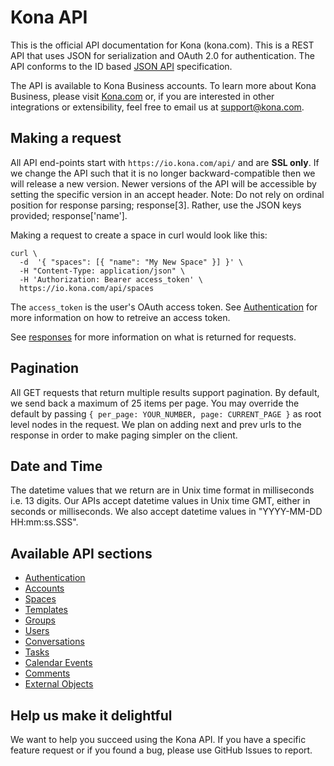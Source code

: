Kona API
========

This is the official API documentation for Kona (kona.com). This is a REST API that uses JSON for serialization and
OAuth 2.0 for authentication. The API conforms to the ID based [JSON API](http://jsonapi.org/) specification.

The API is available to Kona Business accounts. To learn more about Kona Business, please visit [Kona.com](https://kona.com/business) or, if you are interested in other integrations or extensibility, feel free to email us at support@kona.com.


Making a request
----------------------

All API end-points start with `https://io.kona.com/api/` and are **SSL only**.  If we change the API such that it is no longer
backward-compatible then we will release a new version.  Newer versions of the API will be accessible by setting the
specific version in an accept header. Note: Do not rely on ordinal position for response parsing; response[3].
Rather, use the JSON keys provided; response['name'].

Making a request to create a space in curl would look like this:

```shell
curl \
  -d  '{ "spaces": [{ "name": "My New Space" }] }' \
  -H "Content-Type: application/json" \
  -H 'Authorization: Bearer access_token' \
  https://io.kona.com/api/spaces
```

The `access_token` is the user's OAuth access token.
See [Authentication](sections/authentication.md) for more information on how to retreive an access token.

See [responses](sections/responses.md) for more information on what is
returned for requests.

Pagination
----------------------

All GET requests that return multiple results support pagination.  By default, we send back a maximum of 25 items per page.
You may override the default by passing `{ per_page: YOUR_NUMBER, page: CURRENT_PAGE }` as root level nodes in the request.
We plan on adding next and prev urls to the response in order to make paging simpler on the client.

Date and Time
----------------------

The datetime values that we return are in Unix time format in milliseconds i.e. 13 digits. Our APIs accept datetime values in Unix time GMT, either in seconds or milliseconds. We also accept datetime values in "YYYY-MM-DD HH:mm:ss.SSS".


Available API sections
----------------------

* [Authentication](sections/authentication.md)
* [Accounts](sections/accounts.md)
* [Spaces](sections/spaces.md)
* [Templates](sections/templates.md)
* [Groups](sections/groups.md)
* [Users](sections/users.md)
* [Conversations](sections/conversations.md)
* [Tasks](sections/tasks.md)
* [Calendar Events](sections/calendar_events.md)
* [Comments](sections/comments.md)
* [External Objects](sections/external_objects.md)

Help us make it delightful
----------------------

We want to help you succeed using the Kona API. If you have a specific feature request or if you found a bug, please
use GitHub Issues to report.
